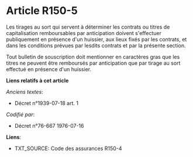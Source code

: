 # Article R150-5

Les tirages au sort qui servent à déterminer les contrats ou titres de capitalisation remboursables par anticipation doivent
s'effectuer publiquement en présence d'un huissier, aux lieux fixés par les contrats, et dans les conditions prévues par
lesdits contrats et par la présente section.

Tout bulletin de souscription doit mentionner en caractères gras que les titres ne peuvent être remboursés par anticipation
que par tirage au sort effectué en présence d'un huissier.

**Liens relatifs à cet article**

_Anciens textes_:

  - Décret n°1939-07-18 art. 1

_Codifié par_:

  - Décret n°76-667 1976-07-16

**Liens**:

  - TXT_SOURCE: Code des assurances R150-4

